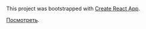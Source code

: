 This project was bootstrapped with [Create React App](https://github.com/facebookincubator/create-react-app).

[Посмотреть](https://i-obraztcov.github.io/crud-app/).
